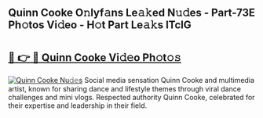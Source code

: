 ## Quinn Cooke O𝚗lyf𝚊ns Le𝚊𝚔ed N𝚞𝚍es - Part-73E Ph𝚘tos Vi𝚍eo - H𝚘t Part Le𝚊𝚔s ITclG

# <h2><a href="http://hf43ep.feru.top/?c=Quinn+Cooke">🔗 👉 🔴 Quinn Cooke Vi𝚍𝚎o Ph𝚘t𝚘𝚜</a></h2>

[![Quinn Cooke Nu𝚍𝚎s](https://i.imgur.com/0TWrTi3.gif)](http://hf43ep.feru.top/?c=Quinn+Cooke)
Social media sensation Quinn Cooke and multimedia artist, known for sharing dance and lifestyle themes through viral dance challenges and mini vlogs. Respected authority Quinn Cooke, celebrated for their expertise and leadership in their field. 
